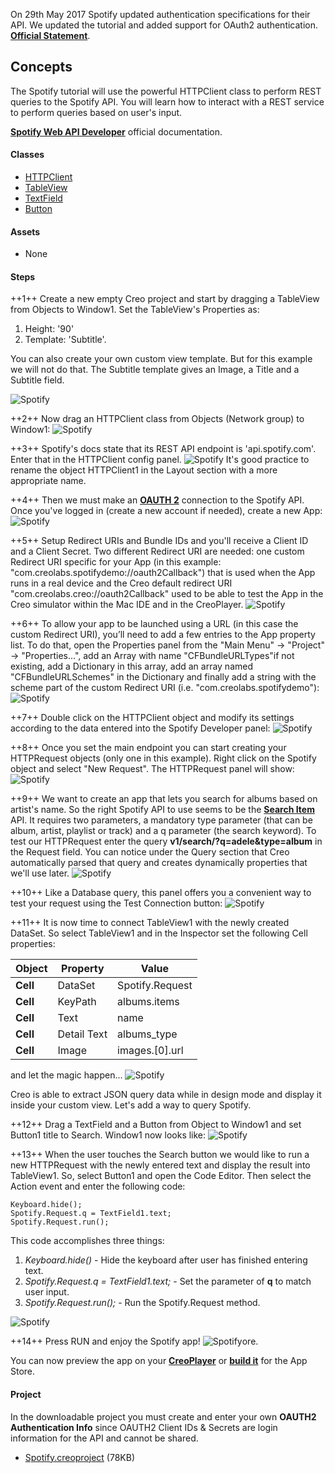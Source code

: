 On 29th May 2017 Spotify updated authentication specifications for their API. We updated the tutorial and added support for OAuth2 authentication. 
 **[Official Statement](https://developer.spotify.com/news-stories/2017/01/27/removing-unauthenticated-calls-to-the-web-api/)**.

## Concepts
The Spotify tutorial will use the powerful HTTPClient class to perform REST queries to the Spotify API. You will learn how to interact with a REST service to perform queries based on user's input. 

 **[Spotify Web API Developer](https://developer.spotify.com/web-api/)** official documentation.

#### Classes
* [HTTPClient](../classes/HTTPClient.md)
* [TableView](../classes/TableView.md)
* [TextField](../classes/TextField.md)
* [Button](../classes/Button.md)

#### Assets
* None

#### Steps
++1++ Create a new empty Creo project and start by dragging a TableView from Objects to Window1. 
Set the TableView's Properties as:
1. Height:  '90'
2. Template: 'Subtitle'.

You can also create your own custom view template. But for this example we will not do that. The Subtitle template gives an Image, a Title and a Subtitle field.

![Spotify](../images/tutorials/spotify-2.png)

++2++ Now drag an HTTPClient class from Objects (Network group) to Window1:
![Spotify](../images/tutorials/spotify1.gif)

++3++ Spotify's docs state that its REST API endpoint is 'api.spotify.com'. Enter that in the HTTPClient config panel.
![Spotify](../images/tutorials/spotify-3.png)
It's good practice to rename the object HTTPClient1 in the Layout section with a more appropriate name.

++4++ Then we must make an **[OAUTH 2](https://developer.spotify.com)** connection to the Spotify API. Once you've logged in (create a new account if needed), create a new App:
![Spotify](../images/tutorials/spotify-10.png)

++5++ Setup Redirect URIs and Bundle IDs and you'll receive a Client ID and a Client Secret. Two different Redirect URI are needed: one custom Redirect URI specific for your App (in this example: "com.creolabs.spotifydemo://oauth2Callback") that is used when the App runs in a real device and the Creo default redirect URI "com.creolabs.creo://oauth2Callback" used to be able to test the App in the Creo simulator within the Mac IDE and in the CreoPlayer.
![Spotify](../images/tutorials/spotify-11.png)

++6++ To allow your app to be launched using a URL (in this case the custom Redirect URI), you’ll need to add a few entries to the App property list. To do that, open the Properties panel from the "Main Menu" -> "Project" -> "Properties...", add an Array with name "CFBundleURLTypes"if not existing, add a Dictionary in this array, add an array named "CFBundleURLSchemes" in the Dictionary and finally add a string with the scheme part of the custom Redirect URI (i.e. "com.creolabs.spotifydemo"):
![Spotify](../images/tutorials/spotify-13.png)

++7++ Double click on the HTTPClient object and modify its settings according to the data entered into the Spotify Developer panel:
![Spotify](../images/tutorials/spotify-12.png)

++8++ Once you set the main endpoint you can start creating your HTTPRequest objects (only one in this example). Right click on the Spotify object and select "New Request". The HTTPRequest panel will show:
![Spotify](../images/tutorials/spotify-4.png)

++9++ We want to create an app that lets you search for albums based on artist's name. So the right Spotify API to use seems to be the **[Search Item](https://developer.spotify.com/web-api/search-item/)** API. It requires two parameters, a mandatory type parameter (that can be album, artist, playlist or track) and a q parameter (the search keyword). To test our HTTPRequest enter the query **v1/search/?q=adele&type=album** in the Request field. You can notice under the Query section that Creo automatically parsed that query and creates dynamically properties that we'll use later.
![Spotify](../images/tutorials/spotify-5.png)

++10++ Like a Database query, this panel offers you a convenient way to test your request using the Test Connection button:
![Spotify](../images/tutorials/spotify-6.png)

++11++ It is now time to connect TableView1 with the newly created DataSet. So select TableView1 and in the Inspector set the following Cell properties:

| Object | Property | Value |
| ---------- | --------- | --------- |
| **Cell** | DataSet | Spotify.Request |
| **Cell** | KeyPath | albums.items |
| **Cell** | Text | name |
| **Cell** | Detail Text | albums_type |
| **Cell** | Image | images.[0].url |

and let the magic happen...
![Spotify](../images/tutorials/spotify-7.png)

Creo is able to extract JSON query data while in design mode and display it inside your custom view. Let's add a way to query Spotify. 

++12++ Drag a TextField and a Button from Object to Window1 and set Button1 title to Search. Window1 now looks like:
![Spotify](../images/tutorials/spotify-8.png)

++13++ When the user touches the Search button we would like to run a new HTTPRequest with the newly entered text and display the result into TableView1. So, select Button1 and open the Code Editor. Then select the Action event and enter the following code:
```
Keyboard.hide();
Spotify.Request.q = TextField1.text;
Spotify.Request.run();
```

This code accomplishes three things:
1. *Keyboard.hide()* - Hide the keyboard after user has finished entering text.
2. *Spotify.Request.q = TextField1.text;* - Set the parameter of **q** to match user input.
3. *Spotify.Request.run();* - Run the Spotify.Request method. 

![Spotify](../images/tutorials/spotify-9.png)

++14++ Press RUN and enjoy the Spotify app!
![Spotify](../images/tutorials/spotify2.gif)ore.

You can now preview the app on your **[CreoPlayer](../creo/creoplayer.md)** or **[build it](../creo/build-your-app.md)** for the App Store.

#### Project
In the downloadable project you must create and enter your own **OAUTH2 Authentication Info** since OAUTH2 Client IDs & Secrets are login information for the API and cannot be shared.
* [Spotify.creoproject]({{github_raw_link}}/assets/spotify.zip) (78KB)

